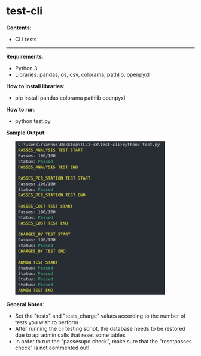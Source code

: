 # test-cli
**Contents**:
- CLI tests

---

**Requirements**:
* Python 3
* Libraries: pandas, os, csv, colorama, pathlib, openpyxl

**How to Install libraries**:
- pip install pandas colorama pathlib openpyxl

**How to run**:
- python test.py

**Sample Output**:

&nbsp; &nbsp; &nbsp; <img src="test_example/cli_test_example.png" width="400">

**General Notes**: 
- Set the "tests" and "tests_charge" values according to the number of tests you wish to perform
- After running the cli testing script, the database needs to be restored due to api admin calls that reset some tables
- In order to run the "passesupd check", make sure that the "resetpasses check" is not commented out!

